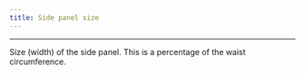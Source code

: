```yaml
---
title: Side panel size
---
```


***

Size (width) of the side panel. This is a percentage of the waist circumference.
